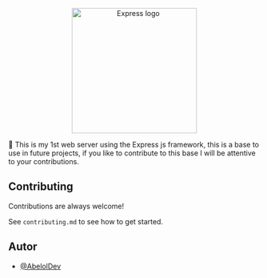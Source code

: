 <p align="center">
  <img src="https://github.com/AbelolDev/Express-img/blob/main/Express.png" height="250" alt="Express logo"/>
</p>

📡 This is my 1st web server using the Express js framework, this is a base to use in future projects, if you like to contribute to this base I will be attentive to your contributions.

## Contributing

Contributions are always welcome!

See `contributing.md` to see how to get started.

## Autor

- [@AbelolDev](https://github.com/AbelolDev)
